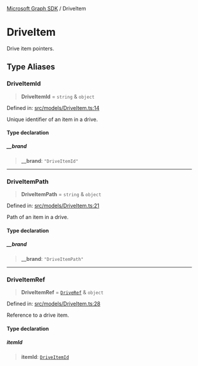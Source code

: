[Microsoft Graph SDK](README.md) / DriveItem

# DriveItem

Drive item pointers.

## Type Aliases

### DriveItemId

> **DriveItemId** = `string` & `object`

Defined in: [src/models/DriveItem.ts:14](https://github.com/Future-Secure-AI/microsoft-graph/blob/main/src/models/DriveItem.ts#L14)

Unique identifier of an item in a drive.

#### Type declaration

##### \_\_brand

> **\_\_brand**: `"DriveItemId"`

***

### DriveItemPath

> **DriveItemPath** = `string` & `object`

Defined in: [src/models/DriveItem.ts:21](https://github.com/Future-Secure-AI/microsoft-graph/blob/main/src/models/DriveItem.ts#L21)

Path of an item in a drive.

#### Type declaration

##### \_\_brand

> **\_\_brand**: `"DriveItemPath"`

***

### DriveItemRef

> **DriveItemRef** = [`DriveRef`](Drive-1.md#driveref) & `object`

Defined in: [src/models/DriveItem.ts:28](https://github.com/Future-Secure-AI/microsoft-graph/blob/main/src/models/DriveItem.ts#L28)

Reference to a drive item.

#### Type declaration

##### itemId

> **itemId**: [`DriveItemId`](#driveitemid)
